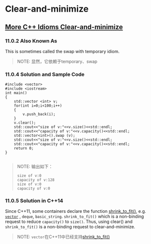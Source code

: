 # Clear-and-minimize



## [More C++ Idioms Clear-and-minimize](https://en.wikibooks.org/wiki/More_C%2B%2B_Idioms/Clear-and-minimize)



### 11.0.2 Also Known As

This is sometimes called the swap with temporary idiom.

> NOTE: 显然，它依赖于temporary、swap

### 11.0.4 Solution and Sample Code

```
#include <vector>
#include <iostream>
int main()
{
    std::vector <int> v;
    for(int i=0;i<100;i++)
    {
        v.push_back(i);
    }
    v.clear();
    std::cout<<"size of v:"<<v.size()<<std::endl;
    std::cout<<"capacity of v:"<<v.capacity()<<std::endl;
    std::vector<int>().swap (v);
    std::cout<<"size of v:"<<v.size()<<std::endl;
    std::cout<<"capacity of v:"<<v.capacity()<<std::endl;
    return 0;
}


```

> NOTE: 输出如下：
>
> ```
> size of v:0
> capacity of v:128
> size of v:0
> capacity of v:0
> ```
>
> 

### 11.0.5 Solution in C++14

Since C++11, some containers declare the function [shrink_to_fit()](http://www.cplusplus.com/reference/vector/vector/shrink_to_fit/), e.g. [`vector`](http://www.cplusplus.com/reference/vector/vector/) , `deque`, `basic_string`. `shrink_to_fit()` which is a non-binding request to reduce `capacity()` to `size()`. Thus, using clear() and `shrink_to_fit()` is a non-binding request to clear-and-minimize.

> NOTE: `vector`在C++11中已经支持[shrink_to_fit()](http://www.cplusplus.com/reference/vector/vector/shrink_to_fit/)